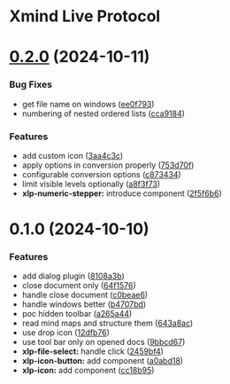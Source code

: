 # Xmind Live Protocol

# [0.2.0](https://github.com/davidenke/xmind-live-protocol/compare/0.1.0...0.2.0) (2024-10-11)


### Bug Fixes

* get file name on windows ([ee0f793](https://github.com/davidenke/xmind-live-protocol/commit/ee0f793875ee21f565380e5aac2a6067c84ef6d6))
* numbering of nested ordered lists ([cca9184](https://github.com/davidenke/xmind-live-protocol/commit/cca9184d29cee1aca4a4575d723da1967a501d09))


### Features

* add custom icon ([3aa4c3c](https://github.com/davidenke/xmind-live-protocol/commit/3aa4c3c17a492be780e2404676336876f0f29c0e))
* apply options in conversion properly ([753d70f](https://github.com/davidenke/xmind-live-protocol/commit/753d70f2f202b75d109d92f640c44f97e8437b06))
* configurable conversion options ([c873434](https://github.com/davidenke/xmind-live-protocol/commit/c87343440270f7b9dd44c85dd6f9f1adf4455b91))
* limit visible levels optionally ([a8f3f73](https://github.com/davidenke/xmind-live-protocol/commit/a8f3f73af3476dc5277570f69fa7996673c849dc))
* **xlp-numeric-stepper:** introduce component ([2f5f6b6](https://github.com/davidenke/xmind-live-protocol/commit/2f5f6b64fec48bfac96c1d9c290431073aff742d))

# 0.1.0 (2024-10-10)


### Features

* add dialog plugin ([8108a3b](https://github.com/davidenke/xmind-live-protocol/commit/8108a3b0be08058ab873d57142ad6e17d7df0099))
* close document only ([64f1576](https://github.com/davidenke/xmind-live-protocol/commit/64f1576c7669735f0cc073bd039904a625ed49d8))
* handle close document ([c0beae6](https://github.com/davidenke/xmind-live-protocol/commit/c0beae6dcbf384977d9edcf247cdf0abfa2b50cb))
* handle windows better ([b4707bd](https://github.com/davidenke/xmind-live-protocol/commit/b4707bd44dfdd4c58c121c5152318bd88aa78a98))
* poc hidden toolbar ([a265a44](https://github.com/davidenke/xmind-live-protocol/commit/a265a4460d6ff3deebaf61d1d4384487a5ab3d69))
* read mind maps and structure them ([643a8ac](https://github.com/davidenke/xmind-live-protocol/commit/643a8ac0091817dc2143f9652d65f28f9ca98444))
* use drop icon ([12dfb76](https://github.com/davidenke/xmind-live-protocol/commit/12dfb767da103b76c86ca91d88579101f2a9ff91))
* use tool bar only on opened docs ([9bbcd67](https://github.com/davidenke/xmind-live-protocol/commit/9bbcd67401ec980ee5d09fc696e2e2377bd35b81))
* **xlp-file-select:** handle click ([2459bf4](https://github.com/davidenke/xmind-live-protocol/commit/2459bf4860452007da1e612d874be9f7a10eeb07))
* **xlp-icon-button:** add component ([a0abd18](https://github.com/davidenke/xmind-live-protocol/commit/a0abd18f981590e1fd47e2afe8cbda3edfc9069e))
* **xlp-icon:** add component ([cc18b95](https://github.com/davidenke/xmind-live-protocol/commit/cc18b95961e99005f67c4689dff4581415857d73))
